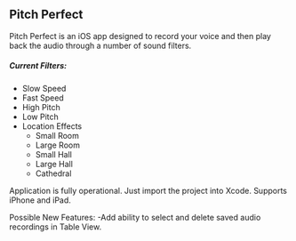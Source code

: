 ## Pitch Perfect
Pitch Perfect is an iOS app designed to record your voice and then play back the audio through a number of sound filters.

##### Current Filters:
- Slow Speed
- Fast Speed
- High Pitch
- Low Pitch
- Location Effects
  * Small Room
  * Large Room
  * Small Hall
  * Large Hall
  * Cathedral

Application is fully operational. Just import the project into Xcode. Supports iPhone and iPad.

Possible New Features:
-Add ability to select and delete saved audio recordings in Table View.